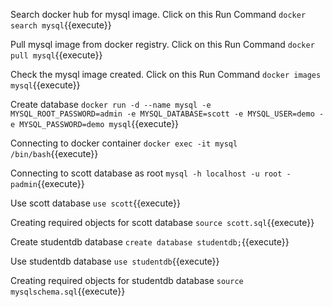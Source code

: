 
Search docker hub for mysql image. Click on this Run Command `docker search mysql`{{execute}}

Pull mysql image from docker registry. Click on this Run Command `docker pull mysql`{{execute}}

Check the mysql image created. Click on this Run Command `docker images mysql`{{execute}}

Create database `docker run -d --name mysql -e MYSQL_ROOT_PASSWORD=admin -e MYSQL_DATABASE=scott -e MYSQL_USER=demo -e MYSQL_PASSWORD=demo mysql`{{execute}}

Connecting to docker container `docker exec -it mysql /bin/bash`{{execute}}

Connecting to scott database as root `mysql -h localhost -u root -padmin`{{execute}}

Use scott database `use scott`{{execute}}

Creating required objects for scott database `source scott.sql`{{execute}}

Create studentdb database `create database studentdb;`{{execute}}

Use studentdb database `use studentdb`{{execute}}

Creating required objects for studentdb database `source mysqlschema.sql`{{execute}}

